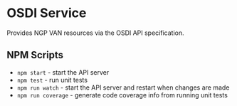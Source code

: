 # OSDI Service

Provides NGP VAN resources via the OSDI API specification.

## NPM Scripts

- `npm start` - start the API server
- `npm test` - run unit tests
- `npm run watch` - start the API server and restart when changes are made
- `npm run coverage` - generate code coverage info from running unit tests

